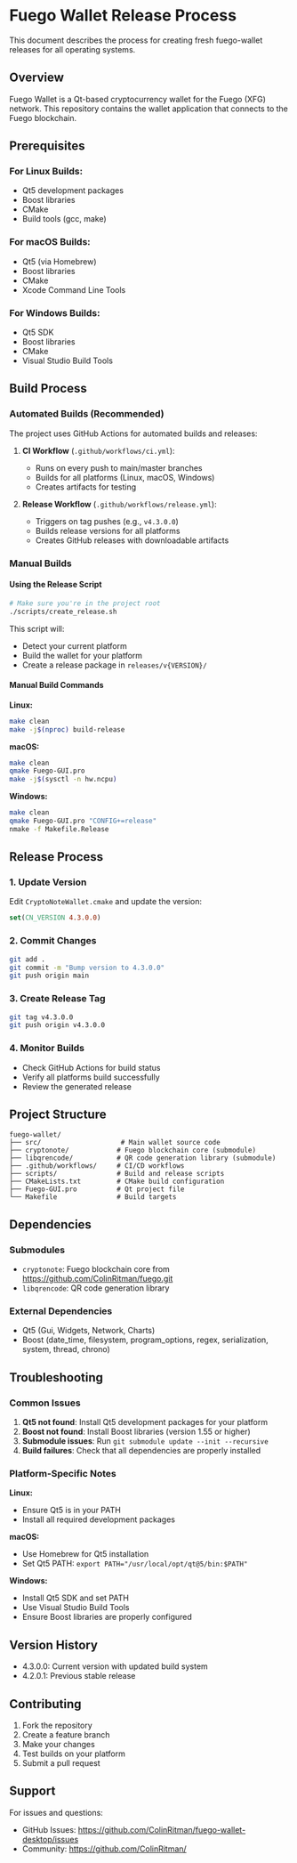 # Fuego Wallet Release Process

This document describes the process for creating fresh fuego-wallet releases for all operating systems.

## Overview

Fuego Wallet is a Qt-based cryptocurrency wallet for the Fuego (XFG) network. This repository contains the wallet application that connects to the Fuego blockchain.

## Prerequisites

### For Linux Builds:
- Qt5 development packages
- Boost libraries
- CMake
- Build tools (gcc, make)

### For macOS Builds:
- Qt5 (via Homebrew)
- Boost libraries
- CMake
- Xcode Command Line Tools

### For Windows Builds:
- Qt5 SDK
- Boost libraries
- CMake
- Visual Studio Build Tools

## Build Process

### Automated Builds (Recommended)

The project uses GitHub Actions for automated builds and releases:

1. **CI Workflow** (`.github/workflows/ci.yml`):
   - Runs on every push to main/master branches
   - Builds for all platforms (Linux, macOS, Windows)
   - Creates artifacts for testing

2. **Release Workflow** (`.github/workflows/release.yml`):
   - Triggers on tag pushes (e.g., `v4.3.0.0`)
   - Builds release versions for all platforms
   - Creates GitHub releases with downloadable artifacts

### Manual Builds

#### Using the Release Script

```bash
# Make sure you're in the project root
./scripts/create_release.sh
```

This script will:
- Detect your current platform
- Build the wallet for your platform
- Create a release package in `releases/v{VERSION}/`

#### Manual Build Commands

**Linux:**
```bash
make clean
make -j$(nproc) build-release
```

**macOS:**
```bash
make clean
qmake Fuego-GUI.pro
make -j$(sysctl -n hw.ncpu)
```

**Windows:**
```bash
make clean
qmake Fuego-GUI.pro "CONFIG+=release"
nmake -f Makefile.Release
```

## Release Process

### 1. Update Version

Edit `CryptoNoteWallet.cmake` and update the version:
```cmake
set(CN_VERSION 4.3.0.0)
```

### 2. Commit Changes

```bash
git add .
git commit -m "Bump version to 4.3.0.0"
git push origin main
```

### 3. Create Release Tag

```bash
git tag v4.3.0.0
git push origin v4.3.0.0
```

### 4. Monitor Builds

- Check GitHub Actions for build status
- Verify all platforms build successfully
- Review the generated release

## Project Structure

```
fuego-wallet/
├── src/                    # Main wallet source code
├── cryptonote/            # Fuego blockchain core (submodule)
├── libqrencode/           # QR code generation library (submodule)
├── .github/workflows/     # CI/CD workflows
├── scripts/               # Build and release scripts
├── CMakeLists.txt         # CMake build configuration
├── Fuego-GUI.pro          # Qt project file
└── Makefile               # Build targets
```

## Dependencies

### Submodules
- `cryptonote`: Fuego blockchain core from https://github.com/ColinRitman/fuego.git
- `libqrencode`: QR code generation library

### External Dependencies
- Qt5 (Gui, Widgets, Network, Charts)
- Boost (date_time, filesystem, program_options, regex, serialization, system, thread, chrono)

## Troubleshooting

### Common Issues

1. **Qt5 not found**: Install Qt5 development packages for your platform
2. **Boost not found**: Install Boost libraries (version 1.55 or higher)
3. **Submodule issues**: Run `git submodule update --init --recursive`
4. **Build failures**: Check that all dependencies are properly installed

### Platform-Specific Notes

**Linux:**
- Ensure Qt5 is in your PATH
- Install all required development packages

**macOS:**
- Use Homebrew for Qt5 installation
- Set Qt5 PATH: `export PATH="/usr/local/opt/qt@5/bin:$PATH"`

**Windows:**
- Install Qt5 SDK and set PATH
- Use Visual Studio Build Tools
- Ensure Boost libraries are properly configured

## Version History

- 4.3.0.0: Current version with updated build system
- 4.2.0.1: Previous stable release

## Contributing

1. Fork the repository
2. Create a feature branch
3. Make your changes
4. Test builds on your platform
5. Submit a pull request

## Support

For issues and questions:
- GitHub Issues: https://github.com/ColinRitman/fuego-wallet-desktop/issues
- Community: https://github.com/ColinRitman/